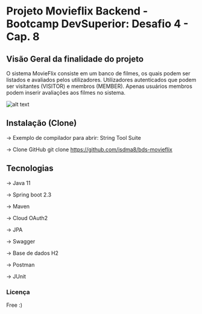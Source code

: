 # Projeto Movieflix Backend - Bootcamp DevSuperior: Desafio 4 - Cap. 8

## Visão Geral da finalidade do projeto
O sistema MovieFlix consiste em um banco de filmes, os quais podem ser listados e avaliados pelos utilizadores. 
Utilizadores autenticados que podem ser visitantes (VISITOR) e membros (MEMBER). Apenas usuários membros podem inserir avaliações aos filmes no sistema.

![alt text](https://i.imgur.com/McJqku4.png)

## Instalação (Clone)

-> Exemplo de compilador para abrir: 
String Tool Suite

-> Clone GitHub
git clone https://github.com/isdma8/bds-movieflix


## Tecnologias

-> Java 11

-> Spring boot 2.3

-> Maven

-> Cloud OAuth2

-> JPA

-> Swagger

-> Base de dados H2

-> Postman

-> JUnit



### Licença
Free :)


